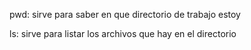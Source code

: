 
pwd: sirve para saber en que directorio de trabajo estoy

ls: sirve para listar los archivos que hay en el directorio
